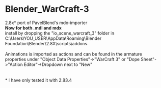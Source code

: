 # Blender_WarCraft-3
2.8x* port of PavelBlend's mdx-importer<br>
<b>Now for both .mdl and mdx</b><br>
install by dropping the "io_scene_warcraft_3" folder in C:\Users\YOU_USER\AppData\Roaming\Blender Foundation\Blender\2.8X\scripts\addons<br>
<br>
Animations is imported as actions and can be found in the armature properties under "Object Data Properties"->"WarCraft 3" or "Dope Sheet"->"Action Editor"->Dropdown next to "New"<br>
<br>
<br>
\* I have only tested it with 2.83.4
